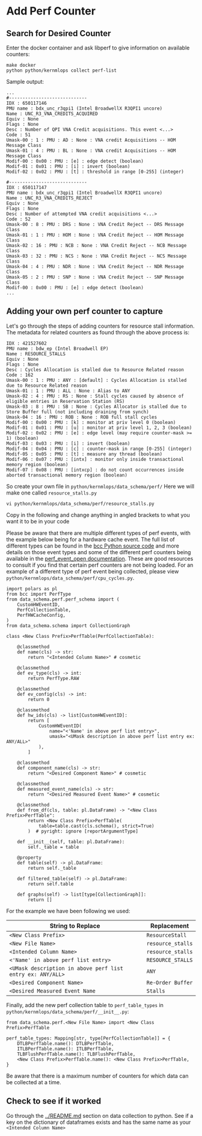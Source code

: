 # Add Perf Counter

## Search for Desired Counter

Enter the docker container and ask libperf to give information on available counters:

```shell
make docker
python python/kernmlops collect perf-list
```

Sample output:

```shell
...
#-----------------------------
IDX : 650117146
PMU name : bdx_unc_r3qpi1 (Intel BroadwellX R3QPI1 uncore)
Name : UNC_R3_VNA_CREDITS_ACQUIRED
Equiv : None
Flags : None
Desc : Number of QPI VNA Credit acquisitions. This event <...>
Code : 51
Umask-00 : 1 : PMU : AD : None : VNA credit Acquisitions -- HOM Message Class
Umask-01 : 4 : PMU : BL : None : VNA credit Acquisitions -- HOM Message Class
Modif-00 : 0x00 : PMU : [e] : edge detect (boolean)
Modif-01 : 0x01 : PMU : [i] : invert (boolean)
Modif-02 : 0x02 : PMU : [t] : threshold in range [0-255] (integer)

#-----------------------------
IDX : 650117147
PMU name : bdx_unc_r3qpi1 (Intel BroadwellX R3QPI1 uncore)
Name : UNC_R3_VNA_CREDITS_REJECT
Equiv : None
Flags : None
Desc : Number of attempted VNA credit acquisitions <...>
Code : 52
Umask-00 : 8 : PMU : DRS : None : VNA Credit Reject -- DRS Message Class
Umask-01 : 1 : PMU : HOM : None : VNA Credit Reject -- HOM Message Class
Umask-02 : 16 : PMU : NCB : None : VNA Credit Reject -- NCB Message Class
Umask-03 : 32 : PMU : NCS : None : VNA Credit Reject -- NCS Message Class
Umask-04 : 4 : PMU : NDR : None : VNA Credit Reject -- NDR Message Class
Umask-05 : 2 : PMU : SNP : None : VNA Credit Reject -- SNP Message Class
Modif-00 : 0x00 : PMU : [e] : edge detect (boolean)
...

```

## Adding your own perf counter to capture

Let's go through the steps of adding counters for resource stall information.
The metadata for related counters as found through the above process is:

```shell
IDX : 421527602
PMU name : bdw_ep (Intel Broadwell EP)
Name : RESOURCE_STALLS
Equiv : None
Flags : None
Desc : Cycles Allocation is stalled due to Resource Related reason
Code : 162
Umask-00 : 1 : PMU : ANY : [default] : Cycles Allocation is stalled due to Resource Related reason
Umask-01 : 1 : PMU : ALL : None : Alias to ANY
Umask-02 : 4 : PMU : RS : None : Stall cycles caused by absence of eligible entries in Reservation Station (RS)
Umask-03 : 8 : PMU : SB : None : Cycles Allocator is stalled due to Store Buffer full (not including draining from synch)
Umask-04 : 16 : PMU : ROB : None : ROB full stall cycles
Modif-00 : 0x00 : PMU : [k] : monitor at priv level 0 (boolean)
Modif-01 : 0x01 : PMU : [u] : monitor at priv level 1, 2, 3 (boolean)
Modif-02 : 0x02 : PMU : [e] : edge level (may require counter-mask >= 1) (boolean)
Modif-03 : 0x03 : PMU : [i] : invert (boolean)
Modif-04 : 0x04 : PMU : [c] : counter-mask in range [0-255] (integer)
Modif-05 : 0x05 : PMU : [t] : measure any thread (boolean)
Modif-06 : 0x07 : PMU : [intx] : monitor only inside transactional memory region (boolean)
Modif-07 : 0x08 : PMU : [intxcp] : do not count occurrences inside aborted transactional memory region (boolean)
```

So create your own file in `python/kernmlops/data_schema/perf/`
Here we will make one called `resource_stalls.py`

```shell
vi python/kernmlops/data_schema/perf/resource_stalls.py
```

Copy in the following and change anything in angled brackets
to what you want it to be in your code

Please be aware that there are multiple different types of perf events, with
the example below being for a hardware cache event. The full list of different
types can be found in the [bcc Python source code](https://github.com/iovisor/bcc/blob/master/src/python/bcc/__init__.py#L110)
and more details on those event types and some of the different perf counters
being available in the [perf_event_open documentation](https://man7.org/linux/man-pages/man2/perf_event_open.2.html).
These are good resources to consult if you find that certain perf counters
are not being loaded. For an example of a different type of perf event being
collected, please view `python/kernmlops/data_schema/perf/cpu_cycles.py`.

```python3
import polars as pl
from bcc import PerfType
from data_schema.perf.perf_schema import (
    CustomHWEventID,
    PerfCollectionTable,
    PerfHWCacheConfig,
)
from data_schema.schema import CollectionGraph

class <New Class Prefix>PerfTable(PerfCollectionTable):

    @classmethod
    def name(cls) -> str:
        return "<Intended Column Name>" # cosmetic

    @classmethod
    def ev_type(cls) -> int:
        return PerfType.RAW

    @classmethod
    def ev_config(cls) -> int:
        return 0

    @classmethod
    def hw_ids(cls) -> list[CustomHWEventID]:
        return [
            CustomHWEventID(
                name="<'Name' in above perf list entry>",
                umask="<UMask description in above perf list entry ex: ANY/ALL>"
            ),
        ]

    @classmethod
    def component_name(cls) -> str:
        return "<Desired Component Name>" # cosmetic

    @classmethod
    def measured_event_name(cls) -> str:
        return "<Desired Measured Event Name>" # cosmetic

    @classmethod
    def from_df(cls, table: pl.DataFrame) -> "<New Class Prefix>PerfTable":
        return <New Class Prefix>PerfTable(
            table=table.cast(cls.schema(), strict=True)
        )  # pyright: ignore [reportArgumentType]

    def __init__(self, table: pl.DataFrame):
        self._table = table

    @property
    def table(self) -> pl.DataFrame:
        return self._table

    def filtered_table(self) -> pl.DataFrame:
        return self.table

    def graphs(self) -> list[type[CollectionGraph]]:
        return []
```

For the example we have been following we used:

| String to Replace | Replacement |
| ------ | -----|
| `<New Class Prefix>` | `ResourceStall` |
| `<New File Name>` | `resource_stalls` |
| `<Intended Column Name>` | `resource_stalls` |
| `<'Name' in above perf list entry>` | `RESOURCE_STALLS` |
| `<UMask description in above perf list entry ex: ANY/ALL>` | `ANY`|
| `<Desired Component Name>` | `Re-Order Buffer` |
| `<Desired Measured Event Name` | `Stalls` |

Finally, add the new perf collection table to `perf_table_types`
in `python/kernmlops/data_schema/perf/__init__.py`:

```python3
from data_schema.perf.<New File Name> import <New Class Prefix>PerfTable

perf_table_types: Mapping[str, type[PerfCollectionTable]] = {
    DTLBPerfTable.name(): DTLBPerfTable,
    ITLBPerfTable.name(): ITLBPerfTable,
    TLBFlushPerfTable.name(): TLBFlushPerfTable,
    <New Class Prefix>PerfTable.name(): <New Class Prefix>PerfTable,
}
```

Be aware that there is a maximum number of counters for which data can be
collected at a time.

## Check to see if it worked

Go through the [../README.md](Readme's) section on data collection to python.
See if a key on the dictionary of dataframes exists
and has the same name as your `<Intended Column Name>`
